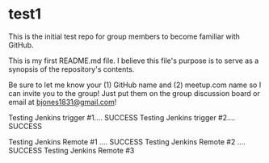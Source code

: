 # test1
This is the initial test repo for group members to become familiar with GitHub.

This is my first README.md file. I believe this file's purpose is to serve as a synopsis of the repository's contents.

Be sure to let me know your (1) GitHub name and (2) meetup.com name so I can invite you to the group!
Just put them on the group discussion board or email at bjones1831@gmail.com!

Testing Jenkins trigger #1.... SUCCESS
Testing Jenkins trigger #2.... SUCCESS

Testing Jenkins Remote #1 .... SUCCESS
Testing Jenkins Remote #2 .... SUCCESS
Testing Jenkins Remote #3
